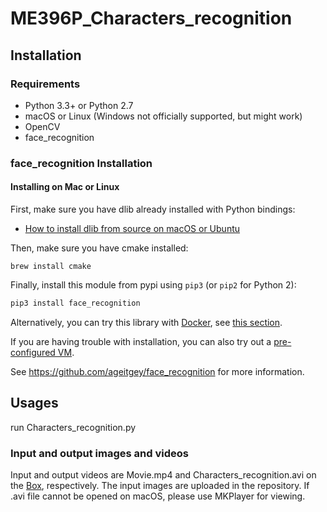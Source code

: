 # ME396P_Characters_recognition

## Installation

### Requirements

  * Python 3.3+ or Python 2.7
  * macOS or Linux (Windows not officially supported, but might work)
  * OpenCV
  * face_recognition

### face_recognition Installation

#### Installing on Mac or Linux

First, make sure you have dlib already installed with Python bindings:

  * [How to install dlib from source on macOS or Ubuntu](https://gist.github.com/ageitgey/629d75c1baac34dfa5ca2a1928a7aeaf)
  
Then, make sure you have cmake installed:  
 
```brew install cmake```

Finally, install this module from pypi using `pip3` (or `pip2` for Python 2):

```bash
pip3 install face_recognition
```

Alternatively, you can try this library with [Docker](https://www.docker.com/), see [this section](#deployment).

If you are having trouble with installation, you can also try out a
[pre-configured VM](https://medium.com/@ageitgey/try-deep-learning-in-python-now-with-a-fully-pre-configured-vm-1d97d4c3e9b).

See https://github.com/ageitgey/face_recognition for more information.

## Usages

run Characters_recognition.py

### Input and output images and videos

Input and output videos are Movie.mp4 and Characters_recognition.avi on the [Box](https://utexas.app.box.com/folder/177206050234?s=558vqe2g22wz5dubw3t5lb4xnl3yn3c7), respectively. The input images are uploaded in the repository. If .avi file cannot be opened on macOS, please use MKPlayer for viewing. 


